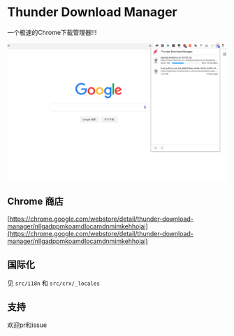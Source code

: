 # Thunder Download Manager

一个极速的Chrome下载管理器!!!

![preview.png](preview.png)

## Chrome 商店
[https://chrome.google.com/webstore/detail/thunder-download-manager/nllgadppmkoamdlocamdnmimkehhojai](https://chrome.google.com/webstore/detail/thunder-download-manager/nllgadppmkoamdlocamdnmimkehhojai)

## 国际化

见 `src/i18n` 和 `src/crx/_locales`

## 支持

欢迎pr和issue